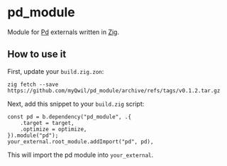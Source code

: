 # pd_module

Module for [Pd](https://puredata.info/) externals written in [Zig](https://ziglang.org/).

## How to use it

First, update your `build.zig.zon`:

```
zig fetch --save https://github.com/myQwil/pd_module/archive/refs/tags/v0.1.2.tar.gz
```

Next, add this snippet to your `build.zig` script:

```zig
const pd = b.dependency("pd_module", .{
    .target = target,
    .optimize = optimize,
}).module("pd");
your_external.root_module.addImport("pd", pd),
```

This will import the pd module into `your_external`.
